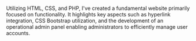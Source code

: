 #
Utilizing HTML, CSS, and PHP, I've created a fundamental website primarily focused on functionality. It highlights key aspects such as hyperlink integration, CSS Bootstrap utilization, and the development of an operational admin panel enabling administrators to efficiently manage user accounts.

